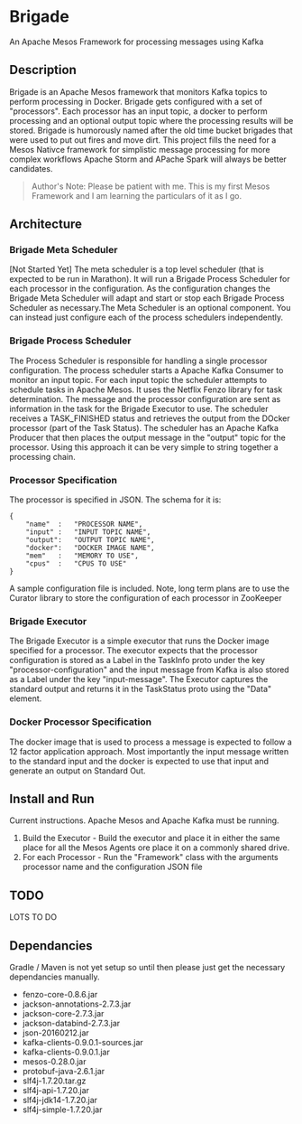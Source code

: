 # Brigade
An Apache Mesos Framework for processing messages using Kafka

## Description
Brigade is an Apache Mesos framework that monitors Kafka topics to perform processing in Docker. Brigade gets configured with a set of "processors". Each processor has an input topic, a docker to perform processing and an optional output topic where the processing results will be stored. Brigade is humorously named after the old time bucket brigades that were used to put out fires and move dirt. This project fills the need for a Mesos Nativce framework for simplistic message processing for more complex workflows Apache Storm and APache Spark will always be better candidates.

> Author's Note: Please be patient with me. This is my first Mesos Framework and I am learning the particulars of it as I go.

## Architecture

### Brigade Meta Scheduler
[Not Started Yet] The meta scheduler is a top level scheduler (that is expected to be run in Marathon). It will run a Brigade Process Scheduler for each processor in the configuration. As the configuration changes the Brigade Meta Scheduler will adapt and start or stop each Brigade Process Scheduler as necessary.The Meta Scheduler is an optional component. You can instead just configure each of the process schedulers independently.

### Brigade Process Scheduler
The Process Scheduler is responsible for handling a single processor configuration. The process scheduler starts a Apache Kafka Consumer to monitor an input topic. For each input topic the scheduler attempts to schedule tasks in Apache Mesos. It uses the Netflix Fenzo library for task determination. The message and the processor configuration are sent as information in the task for the Brigade Executor to use. The scheduler receives a TASK_FINISHED status and retrieves the output from the DOcker processor (part of the Task Status). The scheduler has an Apache Kafka Producer that then places the output message in the "output" topic for the processor. Using this approach it can be very simple to string together a processing chain.

### Processor Specification
The processor is specified in JSON. The schema for it is:

```
{
	"name"  : 	"PROCESSOR NAME",
	"input" :	"INPUT TOPIC NAME",
	"output":   "OUTPUT TOPIC NAME",
	"docker":   "DOCKER IMAGE NAME",
	"mem"	:	"MEMORY TO USE",
	"cpus"  :	"CPUS TO USE"
}
```

A sample configuration file is included. Note, long term plans are to use the Curator library to store the configuration of each processor in ZooKeeper

### Brigade Executor
The Brigade Executor is a simple executor that runs the Docker image specified for a processor. The executor expects that the processor configuration is stored as a Label in the TaskInfo proto under the key "processor-configuration" and the input message from Kafka is also stored as a Label under the key "input-message". The Executor captures the standard output and returns it in the TaskStatus proto using the "Data" element.

### Docker Processor Specification
The docker image that is used to process a message is expected to follow a 12 factor application approach. Most importantly the input message written to the standard input and the docker is expected to use that input and generate an output on Standard Out.  

## Install and Run
Current instructions. Apache Mesos and Apache Kafka must be running. 

1. Build the Executor - Build the executor and place it in either the same place for all the Mesos Agents ore place it on a commonly shared drive.
2. For each Processor - Run the "Framework" class with the arguments processor name and the configuration JSON file

## TODO
LOTS TO DO

## Dependancies

Gradle / Maven is not yet setup so until then please just get the necessary dependancies manually.

- fenzo-core-0.8.6.jar
- jackson-annotations-2.7.3.jar
- jackson-core-2.7.3.jar
- jackson-databind-2.7.3.jar
- json-20160212.jar
- kafka-clients-0.9.0.1-sources.jar
- kafka-clients-0.9.0.1.jar
- mesos-0.28.0.jar
- protobuf-java-2.6.1.jar
- slf4j-1.7.20.tar.gz
- slf4j-api-1.7.20.jar
- slf4j-jdk14-1.7.20.jar
- slf4j-simple-1.7.20.jar




